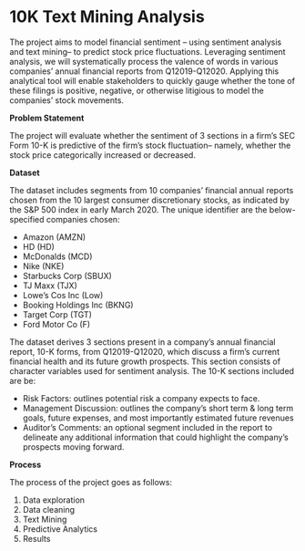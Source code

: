 # 10K Text Mining Analysis
The project aims to model financial sentiment – using sentiment analysis and text mining– to predict stock price fluctuations. Leveraging sentiment analysis, we will systematically process the valence of words in various companies’ annual financial reports from Q12019-Q12020. Applying this analytical tool will enable stakeholders to quickly gauge whether the tone of these filings is positive, negative, or otherwise litigious to model the companies’ stock movements.

**Problem Statement**

The project will evaluate whether the sentiment of 3 sections in a firm’s SEC Form 10-K is predictive of the firm’s stock fluctuation– namely, whether the stock price categorically increased or decreased. 

**Dataset**

The dataset includes segments from 10 companies’ financial annual reports chosen from the 10 largest consumer discretionary stocks, as indicated by the S&P 500 index in early March 2020. The unique identifier are the below-specified companies chosen:
  - Amazon (AMZN)
  - HD (HD)
  - McDonalds (MCD)
  - Nike (NKE)
  - Starbucks Corp (SBUX)
  - TJ Maxx (TJX)
  - Lowe’s Cos Inc (Low)
  - Booking Holdings Inc (BKNG)
  - Target Corp (TGT)
  - Ford Motor Co (F)


The dataset derives 3 sections present in a company’s annual financial report, 10-K forms, from Q12019-Q12020, which discuss a firm’s current financial health and its future growth prospects. This section consists of character variables used for sentiment analysis. The 10-K sections included are be:
  - Risk Factors: outlines potential risk a company expects to face.
  - Management Discussion: outlines the company’s short term & long term goals, future expenses, and most importantly estimated future revenues 
  - Auditor’s Comments: an optional segment included in the report to delineate any additional information that could highlight the company’s prospects moving forward. 
  
 **Process**
 
 The process of the project goes as follows:
  1. Data exploration
  2. Data cleaning
  3. Text Mining
  4. Predictive Analytics
  5. Results
